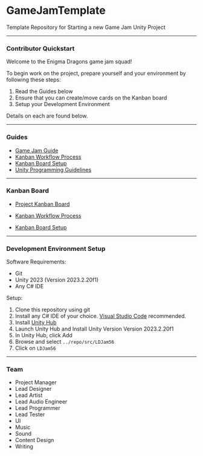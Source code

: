 # GameJamTemplate

Template Repository for Starting a new Game Jam Unity Project

----

### Contributor Quickstart

Welcome to the Enigma Dragons game jam squad! 

To begin work on the project, prepare yourself and your environment by following these steps:
1. Read the Guides below
2. Ensure that you can create/move cards on the Kanban board
3. Setup your Development Environment

Details on each are found below.

----

### Guides

- [Game Jam Guide](./guides/game-jam-guide.md)
- [Kanban Workflow Process](./guides/kanban-workflow-guide.md)
- [Kanban Board Setup](./guide/kanban-board-guide.md)
- [Unity Programming Guidelines](./guides/unity-design-guidelines.md)

----

### Kanban Board

- [Project Kanban Board](https://zube.io/enigmadragons/ldjam56/w/ldjam56/kanban)

- [Kanban Workflow Process](./guides/kanban-workflow-guide.md)
- [Kanban Board Setup](./guide/kanban-board-guide.md)

----

### Development Environment Setup

Software Requirements:
- Git
- Unity 2023 (Version 2023.2.20f1)
- Any C# IDE

Setup:
1. Clone this repository using git
2. Install any C# IDE of your choice. [Visual Studio Code](https://code.visualstudio.com/) recommended.
3. Install [Unity Hub](https://unity3d.com/get-unity/download)
4. Launch Unity Hub and Install Unity Version Version 2023.2.20f1
5. In Unity Hub, click Add
6. Browse and select `../repo/src/LDJam56`
7. Click on `LDJam56`

----

### Team

- Project Manager
- Lead Designer
- Lead Artist
- Lead Audio Engineer
- Lead Programmer
- Lead Tester
- UI
- Music
- Sound
- Content Design
- Writing
